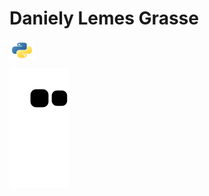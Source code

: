 # Daniely Lemes Grasse

<div>
<img align="center" alt="Rafa-Python" height="30" width="40" src="https://raw.githubusercontent.com/devicons/devicon/master/icons/python/python-original.svg">
</div>

 ![Snake animation](https://github.com/rafaballerini/rafaballerini/blob/output/github-contribution-grid-snake.svg)
 
</div>
